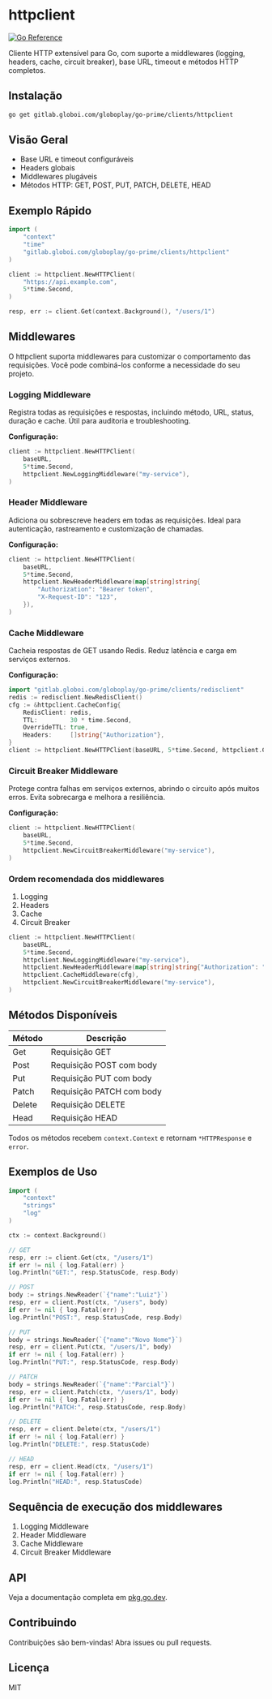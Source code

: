 # httpclient

[![Go Reference](https://pkg.go.dev/badge/gitlab.globoi.com/globoplay/go-prime/clients/httpclient.svg)](https://pkg.go.dev/gitlab.globoi.com/globoplay/go-prime/clients/httpclient)

Cliente HTTP extensível para Go, com suporte a middlewares (logging, headers, cache, circuit breaker), base URL, timeout e métodos HTTP completos.

## Instalação

```bash
go get gitlab.globoi.com/globoplay/go-prime/clients/httpclient
```

## Visão Geral

- Base URL e timeout configuráveis
- Headers globais
- Middlewares plugáveis
- Métodos HTTP: GET, POST, PUT, PATCH, DELETE, HEAD

## Exemplo Rápido

```go
import (
    "context"
    "time"
    "gitlab.globoi.com/globoplay/go-prime/clients/httpclient"
)

client := httpclient.NewHTTPClient(
    "https://api.example.com",
    5*time.Second,
)

resp, err := client.Get(context.Background(), "/users/1")
```

## Middlewares

O httpclient suporta middlewares para customizar o comportamento das requisições. Você pode combiná-los conforme a necessidade do seu projeto.

### Logging Middleware

Registra todas as requisições e respostas, incluindo método, URL, status, duração e cache. Útil para auditoria e troubleshooting.

**Configuração:**

```go
client := httpclient.NewHTTPClient(
    baseURL,
    5*time.Second,
    httpclient.NewLoggingMiddleware("my-service"),
)
```

### Header Middleware

Adiciona ou sobrescreve headers em todas as requisições. Ideal para autenticação, rastreamento e customização de chamadas.

**Configuração:**

```go
client := httpclient.NewHTTPClient(
    baseURL,
    5*time.Second,
    httpclient.NewHeaderMiddleware(map[string]string{
        "Authorization": "Bearer token",
        "X-Request-ID": "123",
    }),
)
```

### Cache Middleware

Cacheia respostas de GET usando Redis. Reduz latência e carga em serviços externos.

**Configuração:**

```go
import "gitlab.globoi.com/globoplay/go-prime/clients/redisclient"
redis := redisclient.NewRedisClient()
cfg := &httpclient.CacheConfig{
    RedisClient: redis,
    TTL:         30 * time.Second,
    OverrideTTL: true,
    Headers:     []string{"Authorization"},
}
client := httpclient.NewHTTPClient(baseURL, 5*time.Second, httpclient.CacheMiddleware(cfg))
```

### Circuit Breaker Middleware

Protege contra falhas em serviços externos, abrindo o circuito após muitos erros. Evita sobrecarga e melhora a resiliência.

**Configuração:**

```go
client := httpclient.NewHTTPClient(
    baseURL,
    5*time.Second,
    httpclient.NewCircuitBreakerMiddleware("my-service"),
)
```

### Ordem recomendada dos middlewares

1. Logging
2. Headers
3. Cache
4. Circuit Breaker

```go
client := httpclient.NewHTTPClient(
    baseURL,
    5*time.Second,
    httpclient.NewLoggingMiddleware("my-service"),
    httpclient.NewHeaderMiddleware(map[string]string{"Authorization": "Bearer token"}),
    httpclient.CacheMiddleware(cfg),
    httpclient.NewCircuitBreakerMiddleware("my-service"),
)
```

## Métodos Disponíveis

| Método   | Descrição                                 |
|----------|-------------------------------------------|
| Get      | Requisição GET                            |
| Post     | Requisição POST com body                  |
| Put      | Requisição PUT com body                   |
| Patch    | Requisição PATCH com body                 |
| Delete   | Requisição DELETE                         |
| Head     | Requisição HEAD                           |

Todos os métodos recebem `context.Context` e retornam `*HTTPResponse` e `error`.

## Exemplos de Uso

```go
import (
    "context"
    "strings"
    "log"
)

ctx := context.Background()

// GET
resp, err := client.Get(ctx, "/users/1")
if err != nil { log.Fatal(err) }
log.Println("GET:", resp.StatusCode, resp.Body)

// POST
body := strings.NewReader(`{"name":"Luiz"}`)
resp, err = client.Post(ctx, "/users", body)
if err != nil { log.Fatal(err) }
log.Println("POST:", resp.StatusCode, resp.Body)

// PUT
body = strings.NewReader(`{"name":"Novo Nome"}`)
resp, err = client.Put(ctx, "/users/1", body)
if err != nil { log.Fatal(err) }
log.Println("PUT:", resp.StatusCode, resp.Body)

// PATCH
body = strings.NewReader(`{"name":"Parcial"}`)
resp, err = client.Patch(ctx, "/users/1", body)
if err != nil { log.Fatal(err) }
log.Println("PATCH:", resp.StatusCode, resp.Body)

// DELETE
resp, err = client.Delete(ctx, "/users/1")
if err != nil { log.Fatal(err) }
log.Println("DELETE:", resp.StatusCode)

// HEAD
resp, err = client.Head(ctx, "/users/1")
if err != nil { log.Fatal(err) }
log.Println("HEAD:", resp.StatusCode)
```

## Sequência de execução dos middlewares

1. Logging Middleware
2. Header Middleware
3. Cache Middleware
4. Circuit Breaker Middleware

## API

Veja a documentação completa em [pkg.go.dev](https://pkg.go.dev/gitlab.globoi.com/globoplay/go-prime/clients/httpclient).

## Contribuindo

Contribuições são bem-vindas! Abra issues ou pull requests.

## Licença

MIT
